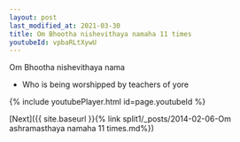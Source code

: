 ```yaml
---
layout: post
last_modified_at: 2021-03-30
title: Om Bhootha nishevithaya namaha 11 times
youtubeId: vpbaRLtXywU
---
```

 
 
Om Bhootha nishevithaya nama 
 
 -  Who is being worshipped by teachers of yore 
 
  
 
  
 
 
 
 
 
 


{% include youtubePlayer.html id=page.youtubeId %}
 
[Next]({{ site.baseurl }}{% link  split1/_posts/2014-02-06-Om ashramasthaya namaha 11 times.md%})
 
